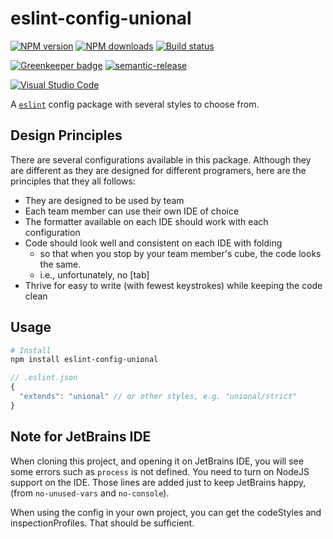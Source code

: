 # eslint-config-unional

[![NPM version][npm-image]][npm-url]
[![NPM downloads][downloads-image]][downloads-url]
[![Build status][travis-image]][travis-url]

[![Greenkeeper badge][green-keeper-image]][green-keeper-url]
[![semantic-release][semantic-release-image]][semantic-release-url]

[![Visual Studio Code][vscode-image]][vscode-url]

A [`eslint`](https://eslint.org/) config package with several styles to choose from.

## Design Principles

There are several configurations available in this package.
Although they are different as they are designed for different programers,
here are the principles that they all follows:

- They are designed to be used by team
- Each team member can use their own IDE of choice
- The formatter available on each IDE should work with each configuration
- Code should look well and consistent on each IDE with folding
  - so that when you stop by your team member's cube, the code looks the same.
  - i.e., unfortunately, no [tab]
- Thrive for easy to write (with fewest keystrokes) while keeping the code clean

## Usage

```sh
# Install
npm install eslint-config-unional
```

```js
// .eslint.json
{
  "extends": "unional" // or other styles, e.g. "unional/strict"
}
```

## Note for JetBrains IDE

When cloning this project, and opening it on JetBrains IDE,
you will see some errors such as `process` is not defined.
You need to turn on NodeJS support on the IDE.
Those lines are added just to keep JetBrains happy,
(from `no-unused-vars` and `no-console`).

When using the config in your own project,
you can get the codeStyles and inspectionProfiles.
That should be sufficient.

[npm-image]: https://img.shields.io/npm/v/eslint-config-unional.svg?style=flat
[npm-url]: https://npmjs.org/package/eslint-config-unional
[downloads-image]: https://img.shields.io/npm/dm/eslint-config-unional.svg?style=flat
[downloads-url]: https://npmjs.org/package/eslint-config-unional
[travis-image]: https://img.shields.io/travis/unional/eslint-config-unional/master.svg?style=flat
[travis-url]: https://travis-ci.org/unional/eslint-config-unional?branch=master
[green-keeper-image]:
https://badges.greenkeeper.io/unional/eslint-config-unional.svg
[green-keeper-url]:https://greenkeeper.io/
[semantic-release-image]:https://img.shields.io/badge/%20%20%F0%9F%93%A6%F0%9F%9A%80-semantic--release-e10079.svg
[semantic-release-url]:https://github.com/semantic-release/semantic-release
[vscode-image]:https://img.shields.io/badge/vscode-ready-green.svg
[vscode-url]:https://code.visualstudio.com/
